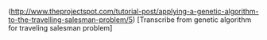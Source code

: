 (http://www.theprojectspot.com/tutorial-post/applying-a-genetic-algorithm-to-the-travelling-salesman-problem/5)
                [Transcribe from genetic algorithm for traveling salesman problem]